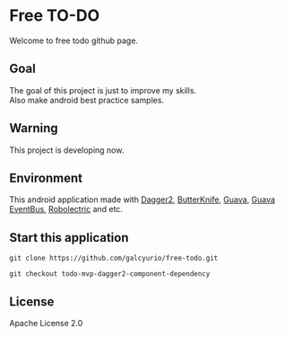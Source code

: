 # Free TO-DO
Welcome to free todo github page.

## Goal
The goal of this project is just to improve my skills.<br>
Also make android best practice samples.

## Warning
This project is developing now.

## Environment
This android application made with 
[Dagger2](https://github.com/google/dagger), 
[ButterKnife](https://github.com/JakeWharton/butterknife),
[Guava](https://github.com/google/guava),
[Guava EventBus](https://github.com/google/guava),
[Robolectric](https://github.com/robolectric/robolectric)
and etc.
<br>

## Start this application
````git
git clone https://github.com/galcyurio/free-todo.git

git checkout todo-mvp-dagger2-component-dependency
````

## License
Apache License 2.0